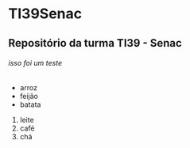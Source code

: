 # TI39Senac
## Repositório da turma TI39 - Senac
###### isso foi um teste
* arroz
* feijão
* batata

1. leite
2. café
3. chá
